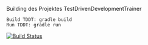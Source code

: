 Building des Projektes TestDrivenDevelopmentTrainer
    
    Build TDDT: gradle build
    Run TDDT: gradle run 

[![Build Status](https://travis-ci.org/ProPra16/programmierpraktikum-abschlussprojekt-team-mannschaft.svg?branch=master)](https://travis-ci.org/ProPra16/programmierpraktikum-abschlussprojekt-team-mannschaft)
